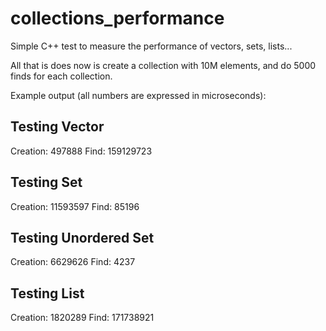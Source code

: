 # collections_performance
Simple C++ test to measure the performance of vectors, sets, lists...

All that is does now is create a collection with 10M elements, and do 5000 finds for each collection.

Example output (all numbers are expressed in microseconds):

Testing Vector
-----
Creation: 497888
Find: 159129723


Testing Set
-----
Creation: 11593597
Find: 85196


Testing Unordered Set
-----
Creation: 6629626
Find: 4237


Testing List
-----
Creation: 1820289
Find: 171738921


